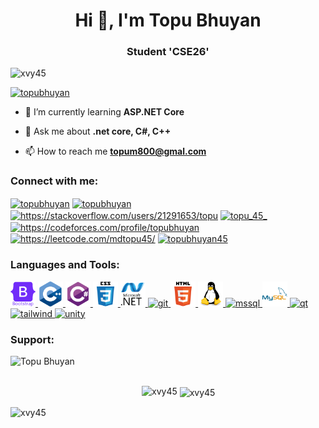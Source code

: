 <h1 align="center"> Hi 👋, I'm Topu Bhuyan</h1>
<h3 align="center">Student 'CSE26'</h3>                    
  

<p align="left"> <img src="https://komarev.com/ghpvc/?username=xvy45&label=Profile%20views&color=0e75b6&style=flat" alt="xvy45" /> </p>

<p align="left"> <a href="https://twitter.com/topubhuyan" target="blank"><img src="https://img.shields.io/twitter/follow/topubhuyan?logo=twitter&style=for-the-badge" alt="topubhuyan" /></a> </p>

- 🌱 I’m currently learning **ASP.NET Core**

- 💬 Ask me about **.net core, C#, C++**

- 📫 How to reach me **topum800@gmal.com**

<h3 align="left">Connect with me:</h3>
<p align="left">
<a href="https://twitter.com/topubhuyan" target="blank"><img align="center" src="https://raw.githubusercontent.com/rahuldkjain/github-profile-readme-generator/master/src/images/icons/Social/twitter.svg" alt="topubhuyan" height="30" width="40" /></a>
<a href="https://linkedin.com/in/topubhuyan" target="blank"><img align="center" src="https://raw.githubusercontent.com/rahuldkjain/github-profile-readme-generator/master/src/images/icons/Social/linked-in-alt.svg" alt="topubhuyan" height="30" width="40" /></a>
<a href="https://stackoverflow.com/users/https://stackoverflow.com/users/21291653/topu" target="blank"><img align="center" src="https://raw.githubusercontent.com/rahuldkjain/github-profile-readme-generator/master/src/images/icons/Social/stack-overflow.svg" alt="https://stackoverflow.com/users/21291653/topu" height="30" width="40" /></a>
<a href="https://instagram.com/topu_45_" target="blank"><img align="center" src="https://raw.githubusercontent.com/rahuldkjain/github-profile-readme-generator/master/src/images/icons/Social/instagram.svg" alt="topu_45_" height="30" width="40" /></a>
<a href="https://codeforces.com/profile/https://codeforces.com/profile/topubhuyan" target="blank"><img align="center" src="https://raw.githubusercontent.com/rahuldkjain/github-profile-readme-generator/master/src/images/icons/Social/codeforces.svg" alt="https://codeforces.com/profile/topubhuyan" height="30" width="40" /></a>
<a href="https://www.leetcode.com/https://leetcode.com/mdtopu45/" target="blank"><img align="center" src="https://raw.githubusercontent.com/rahuldkjain/github-profile-readme-generator/master/src/images/icons/Social/leet-code.svg" alt="https://leetcode.com/mdtopu45/" height="30" width="40" /></a>
<a href="https://www.hackerearth.com/topubhuyan45" target="blank"><img align="center" src="https://raw.githubusercontent.com/rahuldkjain/github-profile-readme-generator/master/src/images/icons/Social/hackerearth.svg" alt="topubhuyan45" height="30" width="40" /></a>
</p>

<h3 align="left">Languages and Tools:</h3>
<p align="left"> <a href="https://getbootstrap.com" target="_blank" rel="noreferrer"> <img src="https://raw.githubusercontent.com/devicons/devicon/master/icons/bootstrap/bootstrap-plain-wordmark.svg" alt="bootstrap" width="40" height="40"/> </a> <a href="https://www.w3schools.com/cpp/" target="_blank" rel="noreferrer"> <img src="https://raw.githubusercontent.com/devicons/devicon/master/icons/cplusplus/cplusplus-original.svg" alt="cplusplus" width="40" height="40"/> </a> <a href="https://www.w3schools.com/cs/" target="_blank" rel="noreferrer"> <img src="https://raw.githubusercontent.com/devicons/devicon/master/icons/csharp/csharp-original.svg" alt="csharp" width="40" height="40"/> </a> <a href="https://www.w3schools.com/css/" target="_blank" rel="noreferrer"> <img src="https://raw.githubusercontent.com/devicons/devicon/master/icons/css3/css3-original-wordmark.svg" alt="css3" width="40" height="40"/> </a> <a href="https://dotnet.microsoft.com/" target="_blank" rel="noreferrer"> <img src="https://raw.githubusercontent.com/devicons/devicon/master/icons/dot-net/dot-net-original-wordmark.svg" alt="dotnet" width="40" height="40"/> </a> <a href="https://git-scm.com/" target="_blank" rel="noreferrer"> <img src="https://www.vectorlogo.zone/logos/git-scm/git-scm-icon.svg" alt="git" width="40" height="40"/> </a> <a href="https://www.w3.org/html/" target="_blank" rel="noreferrer"> <img src="https://raw.githubusercontent.com/devicons/devicon/master/icons/html5/html5-original-wordmark.svg" alt="html5" width="40" height="40"/> </a> <a href="https://www.linux.org/" target="_blank" rel="noreferrer"> <img src="https://raw.githubusercontent.com/devicons/devicon/master/icons/linux/linux-original.svg" alt="linux" width="40" height="40"/> </a> <a href="https://www.microsoft.com/en-us/sql-server" target="_blank" rel="noreferrer"> <img src="https://www.svgrepo.com/show/303229/microsoft-sql-server-logo.svg" alt="mssql" width="40" height="40"/> </a> <a href="https://www.mysql.com/" target="_blank" rel="noreferrer"> <img src="https://raw.githubusercontent.com/devicons/devicon/master/icons/mysql/mysql-original-wordmark.svg" alt="mysql" width="40" height="40"/> </a> <a href="https://www.qt.io/" target="_blank" rel="noreferrer"> <img src="https://upload.wikimedia.org/wikipedia/commons/0/0b/Qt_logo_2016.svg" alt="qt" width="40" height="40"/> </a> <a href="https://tailwindcss.com/" target="_blank" rel="noreferrer"> <img src="https://www.vectorlogo.zone/logos/tailwindcss/tailwindcss-icon.svg" alt="tailwind" width="40" height="40"/> </a> <a href="https://unity.com/" target="_blank" rel="noreferrer"> <img src="https://www.vectorlogo.zone/logos/unity3d/unity3d-icon.svg" alt="unity" width="40" height="40"/> </a> </p>

<h3 align="left">Support:</h3>
<p><a href="https://www.buymeacoffee.com/Topu Bhuyan"> <img align="left" src="https://cdn.buymeacoffee.com/buttons/v2/default-yellow.png" height="50" width="210" alt="Topu Bhuyan" /></a></p><br><br>

<p><img align="left" src="https://github-readme-stats.vercel.app/api/top-langs?username=xvy45&show_icons=true&locale=en&layout=compact" alt="xvy45" /></p>

<p>&nbsp;<img align="center" src="https://github-readme-stats.vercel.app/api?username=xvy45&show_icons=true&locale=en" alt="xvy45" /></p>

<p><img align="center" src="https://github-readme-streak-stats.herokuapp.com/?user=xvy45&" alt="xvy45" /></p>
